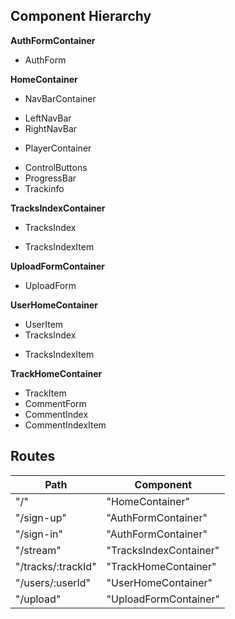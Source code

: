 ## Component Hierarchy

**AuthFormContainer**
 - AuthForm

**HomeContainer**
 - NavBarContainer
  + LeftNavBar
  + RightNavBar
 - PlayerContainer
  + ControlButtons
  + ProgressBar
  + Trackinfo

**TracksIndexContainer**
 - TracksIndex
  * TracksIndexItem

**UploadFormContainer**
 - UploadForm

**UserHomeContainer**
 - UserItem
 - TracksIndex
  * TracksIndexItem

**TrackHomeContainer**
 - TrackItem
 - CommentForm
 - CommentIndex
  - CommentIndexItem


## Routes

|Path                | Component              |
|--------------------|---------------------   |
| "/"                | "HomeContainer"        |
| "/sign-up"         | "AuthFormContainer"    |
| "/sign-in"         | "AuthFormContainer"    |
| "/stream"          | "TracksIndexContainer" |
| "/tracks/:trackId" | "TrackHomeContainer"   |
| "/users/:userId"   | "UserHomeContainer"    |
| "/upload"          | "UploadFormContainer"  |
